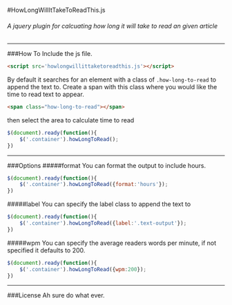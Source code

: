 #HowLongWillItTakeToReadThis.js
###### A jquery plugin for calcuating how long it will take to read an given article
---
###How To
Include the js file. 
```html
<script src='howlongwillittaketoreadthis.js'></script>
```
By default it searches for an element with a class of `.how-long-to-read` to append the text to. Create a span with this class where you would like the time to read text to appear.
```html
<span class="how-long-to-read"></span>
```
then select the area to calculate time to read
```javascript
$(document).ready(function(){
	$('.container').howLongToRead();
})
```
---
###Options
#####format
You can format the output to include hours.
```javascript
$(document).ready(function(){
	$('.container').howLongToRead({format:'hours'});
})
```
#####label
You can specify the label class to append the text to
```javascript
$(document).ready(function(){
	$('.container').howLongToRead({label:'.text-output'});
})
```
#####wpm
You can specify the average readers words per minute, if not specified it defaults to 200.
```javascript
$(document).ready(function(){
	$('.container').howLongToRead({wpm:200});
})
```
---
###License
Ah sure do what ever.